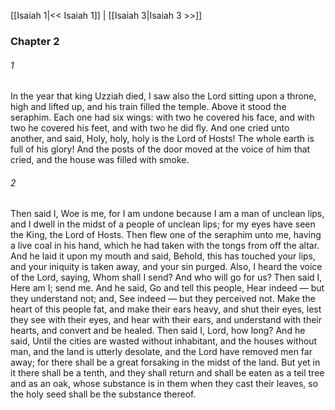 [[Isaiah 1|<< Isaiah 1]]  |  [[Isaiah 3|Isaiah 3 >>]]

### Chapter 2
###### 1
In the year that king Uzziah died, I saw also the Lord sitting upon a throne, high and lifted up, and his train filled the temple. Above it stood the seraphim. Each one had six wings: with two he covered his face, and with two he covered his feet, and with two he did fly. And one cried unto another, and said, Holy, holy, holy is the Lord of Hosts! The whole earth is full of his glory! And the posts of the door moved at the voice of him that cried, and the house was filled with smoke.

###### 2
Then said I, Woe is me, for I am undone because I am a man of unclean lips, and I dwell in the midst of a people of unclean lips; for my eyes have seen the King, the Lord of Hosts. Then flew one of the seraphim unto me, having a live coal in his hand, which he had taken with the tongs from off the altar. And he laid it upon my mouth and said, Behold, this has touched your lips, and your iniquity is taken away, and your sin purged. Also, I heard the voice of the Lord, saying, Whom shall I send? And who will go for us? Then said I, Here am I; send me. And he said, Go and tell this people, Hear indeed — but they understand not; and, See indeed — but they perceived not. Make the heart of this people fat, and make their ears heavy, and shut their eyes, lest they see with their eyes, and hear with their ears, and understand with their hearts, and convert and be healed. Then said I, Lord, how long? And he said, Until the cities are wasted without inhabitant, and the houses without man, and the land is utterly desolate, and the Lord have removed men far away; for there shall be a great forsaking in the midst of the land. But yet in it there shall be a tenth, and they shall return and shall be eaten as a teil tree and as an oak, whose substance is in them when they cast their leaves, so the holy seed shall be the substance thereof.